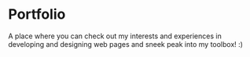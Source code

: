 # Portfolio
A place where you can check out my interests and experiences in developing and designing web pages and sneek peak into my toolbox! :) 
